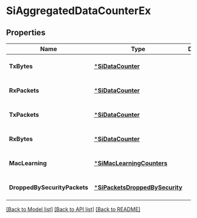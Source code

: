 # SiAggregatedDataCounterEx

## Properties
Name | Type | Description | Notes
------------ | ------------- | ------------- | -------------
**TxBytes** | [***SiDataCounter**](SIDataCounter.md) |  | [optional] [default to null]
**RxPackets** | [***SiDataCounter**](SIDataCounter.md) |  | [optional] [default to null]
**TxPackets** | [***SiDataCounter**](SIDataCounter.md) |  | [optional] [default to null]
**RxBytes** | [***SiDataCounter**](SIDataCounter.md) |  | [optional] [default to null]
**MacLearning** | [***SiMacLearningCounters**](SIMacLearningCounters.md) |  | [optional] [default to null]
**DroppedBySecurityPackets** | [***SiPacketsDroppedBySecurity**](SIPacketsDroppedBySecurity.md) |  | [optional] [default to null]

[[Back to Model list]](../README.md#documentation-for-models) [[Back to API list]](../README.md#documentation-for-api-endpoints) [[Back to README]](../README.md)

